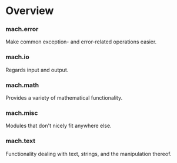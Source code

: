# Overview

### mach.error

Make common exception- and error-related operations easier.

### mach.io

Regards input and output.

### mach.math

Provides a variety of mathematical functionality.

### mach.misc

Modules that don't nicely fit anywhere else.

### mach.text

Functionality dealing with text, strings, and the manipulation thereof.
